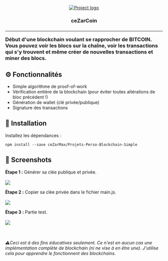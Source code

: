 <p align="center">
  <a href="" rel="noopener">
 <img src="https://i.imgur.com/8qK310p.png" alt="Project logo"></a>
</p>

<h3 align="center">ceZarCoin<h3/>
  
<div align="center">



</div>

---


Début d'une blockchain voulant se rapprocher de BITCOIN. Vous pouvez voir les blocs sur la chaîne, voir les transactions qui s'y trouvent et même créer de nouvelles transactions et miner des blocs.

## ⚙️ Fonctionnalités <a name = "getting_started"></a>

  - Simple algorithme de proof-of-work 
  - Vérification entière de la blockchain (pour éviter toutes altérations de bloc précédent !)
  - Génération de wallet (clé privée/publique)
  - Signature des transactions

## 🏁 Installation <a name = "getting_started"></a>

Installez les dépendances :
```
npm install --save ceZarMax/Projets-Perso-Blockchain-Simple
```

## 📸 Screenshots

**Étape 1 :** Générer sa clée publique et privée.<br/>
<br/>![](https://imgur.com/tRVyN72.png)

**Étape 2 :** Copier sa clée privée dans le fichier main.js.
<br/><br/>![](https://imgur.com/o17dgcK.png)

**Étape 3 :** Partie test.
<br/><br/>![](https://imgur.com/hxhbFdK.png)

<br/><br/>
*⚠️Ceci est à des fins éducatives seulement. Ce n'est en aucun cas une implémentation complète de blockchain (ni ne vise à en être une). J'utilise cela pour apprendre le fonctionnent des blockchains.*
